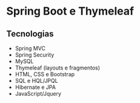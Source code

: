 # Spring Boot e Thymeleaf 

## Tecnologias

- Spring MVC
- Spring Security
- MySQL
- Thymeleaf (layouts e fragmentos)
- HTML, CSS e Bootstrap 
- SQL e HQL/JPQL
- Hibernate e JPA 
- JavaScript/Jquery
